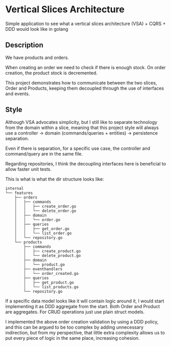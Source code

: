 # Vertical Slices Architecture
Simple application to see what a vertical slices architecture (VSA) + CQRS + DDD would look like in golang

## Description

We have products and orders.

When creating an order we need to check if there is enough stock.
On order creation, the product stock is decremented.

This project demonstrates how to communicate between the two slices, Order and Products, keeping them decoupled through the use of interfaces and events.

## Style
Although VSA advocates simplicity, but I still like to separate technology from the domain within a slice, meaning that this project style will always use a controller -> domain (commands/queries + entities) -> persistence separation.

Even if there is separation, for a specific use case, the controller and command/query are in the same file.

Regarding repositories, I think the decoupling interfaces here is beneficial to allow faster unit tests.

This is what is what the dir structure looks like:

```
internal
└── features
    ├── orders
    │   ├── commands
    │   │   ├── create_order.go
    │   │   └── delete_order.go
    │   ├── domain
    │   │   └── order.go
    │   ├── queries
    │   │   ├── get_order.go
    │   │   └── list_order.go
    │   └── repository.go
    └── products
        ├── commands
        │   ├── create_product.go
        │   └── delete_product.go
        ├── domain
        │   └── product.go
        ├── eventhandlers
        │   └── order_created.go
        ├── queries
        │   ├── get_product.go
        │   └── list_products.go
        └── repository.go
```

If a specific data model looks like it will contain logic around it, I would start implementing it as DDD aggregate from the start. Both Order and Product are aggregates. For CRUD operations just use plain struct models. 

I implemented the above order creation validation by using a DDD policy, and this can be argued to be too complex by adding unnecessary indirection, but from my perspective, that little extra complexity allows us to put every piece of logic in the same place, increasing cohesion.
